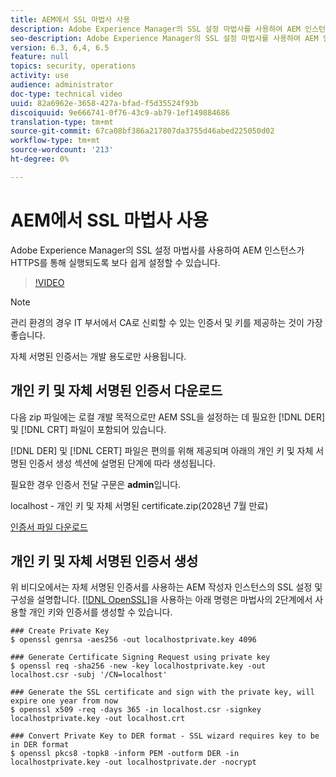```yaml
---
title: AEM에서 SSL 마법사 사용
description: Adobe Experience Manager의 SSL 설정 마법사를 사용하여 AEM 인스턴스가 HTTPS를 통해 실행되도록 보다 쉽게 설정할 수 있습니다.
seo-description: Adobe Experience Manager의 SSL 설정 마법사를 사용하여 AEM 인스턴스가 HTTPS를 통해 실행되도록 보다 쉽게 설정할 수 있습니다.
version: 6.3, 6,4, 6.5
feature: null
topics: security, operations
activity: use
audience: administrator
doc-type: technical video
uuid: 82a6962e-3658-427a-bfad-f5d35524f93b
discoiquuid: 9e666741-0f76-43c9-ab79-1ef149884686
translation-type: tm+mt
source-git-commit: 67ca08bf386a217807da3755d46abed225050d02
workflow-type: tm+mt
source-wordcount: '213'
ht-degree: 0%

---
```



# AEM에서 SSL 마법사 사용

Adobe Experience Manager의 SSL 설정 마법사를 사용하여 AEM 인스턴스가 HTTPS를 통해 실행되도록 보다 쉽게 설정할 수 있습니다.

>[!VIDEO](https://video.tv.adobe.com/v/17993/?quality=12&learn=on)

>[!NOTE]
>
>관리 환경의 경우 IT 부서에서 CA로 신뢰할 수 있는 인증서 및 키를 제공하는 것이 가장 좋습니다.
>
>자체 서명된 인증서는 개발 용도로만 사용됩니다.

## 개인 키 및 자체 서명된 인증서 다운로드

다음 zip 파일에는 로컬 개발 목적으로만 AEM SSL을 설정하는 데 필요한 [!DNL DER] 및 [!DNL CRT] 파일이 포함되어 있습니다.

[!DNL DER] 및 [!DNL CERT] 파일은 편의를 위해 제공되며 아래의 개인 키 및 자체 서명된 인증서 생성 섹션에 설명된 단계에 따라 생성됩니다.

필요한 경우 인증서 전달 구문은 **admin**&#x200B;입니다.

localhost - 개인 키 및 자체 서명된 certificate.zip(2028년 7월 만료)

[인증서 파일 다운로드](assets/use-the-ssl-wizard/certificate.zip)

## 개인 키 및 자체 서명된 인증서 생성

위 비디오에서는 자체 서명된 인증서를 사용하는 AEM 작성자 인스턴스의 SSL 설정 및 구성을 설명합니다. [[!DNL OpenSSL]](https://www.openssl.org/)을 사용하는 아래 명령은 마법사의 2단계에서 사용할 개인 키와 인증서를 생성할 수 있습니다.

```shell
### Create Private Key
$ openssl genrsa -aes256 -out localhostprivate.key 4096

### Generate Certificate Signing Request using private key
$ openssl req -sha256 -new -key localhostprivate.key -out localhost.csr -subj '/CN=localhost'

### Generate the SSL certificate and sign with the private key, will expire one year from now
$ openssl x509 -req -days 365 -in localhost.csr -signkey localhostprivate.key -out localhost.crt

### Convert Private Key to DER format - SSL wizard requires key to be in DER format
$ openssl pkcs8 -topk8 -inform PEM -outform DER -in localhostprivate.key -out localhostprivate.der -nocrypt
```
